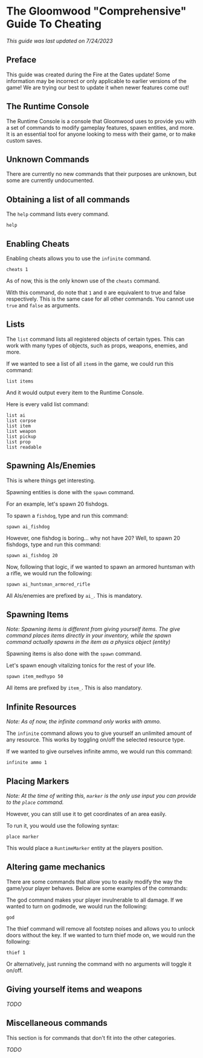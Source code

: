 # The Gloomwood "Comprehensive" Guide To Cheating

*This guide was last updated on 7/24/2023*

## Preface

This guide was created during the Fire at the Gates update! Some information may be incorrect or only applicable to earlier versions of the game! We are trying our best to update it when newer features come out!

## The Runtime Console

The Runtime Console is a console that Gloomwood uses to provide you with a set of commands to modify gameplay features, spawn entities, and more. It is an essential tool for anyone looking to mess with their game, or to make custom saves.

## Unknown Commands

There are currently no new commands that their purposes
are unknown, but some are currently undocumented.

## Obtaining a list of all commands

The `help` command lists every command.

```
help
```

## Enabling Cheats

Enabling cheats allows you to use the `infinite` command.

```
cheats 1
```

As of now, this is the only known use of the `cheats` command.

With this command, do note that `1` and `0` are equivalent to true and false respectively. 
This is the same case for all other commands. 
You cannot use `true` and `false` as arguments.

## Lists

The `list` command lists all registered objects of certain types.
This can work with many types of objects, such as props, weapons,
enemies, and more.

If we wanted to see a list of all `item`s in the game, we could run this command:
```
list items
```
And it would output every item to the Runtime Console.

Here is every valid list command:
```
list ai
list corpse
list item
list weapon
list pickup
list prop
list readable
```

## Spawning AIs/Enemies

This is where things get interesting.

Spawning entities is done with the `spawn` command.

For an example, let's spawn 20 fishdogs.

To spawn a `fishdog`, type and run this command:

```
spawn ai_fishdog
```

However, one fishdog is boring... why not have 20? Well, to spawn 20 fishdogs, type and run this command:

```
spawn ai_fishdog 20
```

Now, following that logic, if we wanted to spawn an armored huntsman with a rifle, we would run the following:
```
spawn ai_huntsman_armored_rifle
```

All AIs/enemies are prefixed by `ai_`. This is mandatory.

## Spawning Items 

*Note: Spawning items is different from giving yourself items. The give command places items directly in your inventory, while the spawn command actually spawns in the item as a physics object (entity)*

Spawning items is also done with the `spawn` command.

Let's spawn enough vitalizing tonics for the rest of your life.

```
spawn item_medhypo 50
```

All items are prefixed by `item_`. This is also mandatory.

## Infinite Resources

*Note: As of now, the infinite command only works with ammo.*

The `infinite` command allows you to give yourself an unlimited amount
of any resource. This works by toggling on/off the selected resource type.

If we wanted to give ourselves infinite ammo, we would run this command:

```
infinite ammo 1
```

## Placing Markers

*Note: At the time of writing this, `marker` is the only use input you can provide to the `place` command.*

However, you can still use it to get coordinates of an area easily.

To run it, you would use the following syntax:

```
place marker
```

This would place a `RuntimeMarker` entity at the players position.

## Altering game mechanics

There are some commands that allow you to easily modify the way the game/your player behaves. Below are some examples of the commands:

The god command makes your player invulnerable to all damage. If we wanted to turn on godmode, we would run the following:

```
god
```

The thief command will remove all footstep noises and allows you to unlock doors without the key. If we wanted to turn thief mode on, we would run the following:

```
thief 1
```

Or alternatively, just running the command with no arguments will toggle it on/off.

## Giving yourself items and weapons

*TODO*

## Miscellaneous commands

This section is for commands that don't fit into the other categories.

*TODO*



